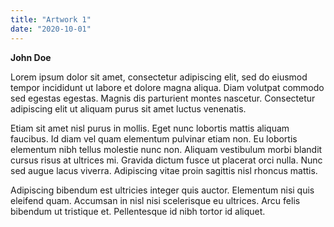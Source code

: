 ```yaml
---
title: "Artwork 1"
date: "2020-10-01"
---
```


**John Doe**


Lorem ipsum dolor sit amet, consectetur adipiscing elit, sed do eiusmod tempor incididunt ut labore et dolore magna aliqua. Diam volutpat commodo sed egestas egestas. Magnis dis parturient montes nascetur. Consectetur adipiscing elit ut aliquam purus sit amet luctus venenatis. 

Etiam sit amet nisl purus in mollis. Eget nunc lobortis mattis aliquam faucibus. Id diam vel quam elementum pulvinar etiam non. Eu lobortis elementum nibh tellus molestie nunc non. Aliquam vestibulum morbi blandit cursus risus at ultrices mi. Gravida dictum fusce ut placerat orci nulla. Nunc sed augue lacus viverra. Adipiscing vitae proin sagittis nisl rhoncus mattis.

Adipiscing bibendum est ultricies integer quis auctor. Elementum nisi quis eleifend quam. Accumsan in nisl nisi scelerisque eu ultrices. Arcu felis bibendum ut tristique et. Pellentesque id nibh tortor id aliquet.

